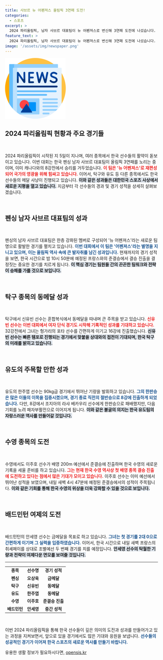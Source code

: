 ```yaml
---
title: 사브르 뉴 어펜져스 올림픽 3연패 도전!
categories:
  - 스포츠
excerpt: >
  2024 파리올림픽, 남자 사브르 대표팀이 뉴 어펜져스로 변신해 3연패 도전에 나섰습니다. 오상욱의 금메달과 팀원들의 끈끈한 팀워크가 기대를 모으고, 신유빈은 탁구 단식에서 또 다른 기록을 향해 나섭니다.
feature_text: >
  2024 파리올림픽, 남자 사브르 대표팀이 뉴 어펜져스로 변신해 3연패 도전에 나섰습니다. 오상욱의 금메달과 팀원들의 끈끈한 팀워크가 기대를 모으고, 신유빈은 탁구 단식에서 또 다른 기록을 향해 나섭니다.
image: '/assets/img/newspaper.png'
---
```


<p><img src="/assets/img/newspaper.png" alt="kimp 속보" /></p>

<h2 data-ke-size="size26">2024 파리올림픽 현황과 주요 경기들</h2>

<p data-ke-size="size16">&nbsp;</p>

<p data-ke-size="size16">2024 파리올림픽이 시작된 지 5일이 지나며, 여러 종목에서 한국 선수들의 활약이 돋보이고 있습니다. 이번 대회는 한국 펜싱 남자 사브르 대표팀이 올림픽 3연패를 노리는 중이며, 이미 캐나다와의 8강전에서 승리를 거두었습니다. <b><span style="color: #ee2323;">이 팀은 '뉴 어펜져스'로 재편성되어 국가의 영광을 위해 힘싸고 있습니다.</span></b> 이어서, 탁구와 유도 등 다른 종목에서도 한국 선수들의 메달 사냥이 진행되고 있습니다. <b><span style="background-color: #21538527;">이와 같은 성과들은 대한민국 스포츠 사상에서 새로운 지평을 열고 있습니다.</span></b> 지금부터 각 선수들의 경과 및 경기 성적을 상세히 살펴보겠습니다.</p>

<p data-ke-size="size16">&nbsp;</p>

<h2 data-ke-size="size26">펜싱 남자 사브르 대표팀의 성과</h2>

<p data-ke-size="size16">&nbsp;</p>

<p data-ke-size="size16">펜싱의 남자 사브르 대표팀은 한층 강화된 멤버로 구성되어 '뉴 어펜져스'라는 새로운 팀명으로 활발한 경기를 펼치고 있습니다. <b><span style="color: #1a5490;">이번 대회에서 이 팀은 '어펜져스'라는 별명을 지니고 있으며, 이는 올림픽 역사 속에 큰 발자취를 남긴 성과입니다.</span></b> 현재까지의 경기 성적을 보면, 한국 시간으로 밤 10시 50분에 예정된 프랑스와의 준결승에서 결승 진출을 결정짓는 중요한 경기를 치르게 됩니다. <b><span style="background-color: #21538527;">이 핵심 경기는 팀원들 간의 끈끈한 팀워크와 전략이 승패를 가를 것으로 보입니다.</span></b></p>

<p data-ke-size="size16">&nbsp;</p>

<h2 data-ke-size="size26">탁구 종목의 동메달 성과</h2>

<p data-ke-size="size16">&nbsp;</p>

<p data-ke-size="size16">탁구에서 신유빈 선수는 혼합복식에서 동메달을 따내며 큰 주목을 받고 있습니다. <b><span style="color: #ee2323;">신유빈 선수는 이번 대회에서 여자 단식 경기도 시작해 기록적인 성과를 기대하고 있습니다.</span></b> 32강전에서 그녀는 헝가리의 포타 선수를 간편하게 이기고 16강에 진출했습니다. <b><span style="background-color: #21538527;">신유빈 선수는 빠른 템포로 진행되는 경기에서 맞붙을 상대와의 접전이 기대되며, 한국 탁구의 미래를 밝히고 있습니다.</span></b></p>

<p data-ke-size="size16">&nbsp;</p>

<h2 data-ke-size="size26">유도의 주목할 만한 성과</h2>

<p data-ke-size="size16">&nbsp;</p>

<p data-ke-size="size16">유도의 한주엽 선수는 90kg급 경기에서 뛰어난 기량을 발휘하고 있습니다. <b><span style="color: #1a5490;">그의 한판승은 많은 이들의 이목을 집중시켰으며, 경기 종료 직전의 절반승으로 8강에 진출하게 되었습니다.</span></b> 다만, 8강에서 조지아의 라샤 베카우리 선수에게 한판승으로 패배했지만, 다음 기회를 노려 패자부활전으로 이어지게 됩니다. <b><span style="background-color: #21538527;">이와 같은 불굴의 의지는 한국 유도팀의 자랑스러운 역사를 만들어갈 것입니다.</span></b></p>

<p data-ke-size="size16">&nbsp;</p>

<h2 data-ke-size="size26">수영 종목의 도전</h2>

<p data-ke-size="size16">&nbsp;</p>

<p data-ke-size="size16">수영에서도 이주호 선수가 배영 200m 예선에서 준결승에 진출하며 한국 수영의 새로운 기록을 세울 준비를 하고 있습니다. <b><span style="color: #ee2323;">그는 현재 한국 수영 역사상 첫 배영 종목 결승 진출에 도전하고 있다는 점에서 많은 기대가 모이고 있습니다.</span></b> 이주호 선수는 이미 예선에서 뛰어난 성적을 보였으며, 내일 새벽 4시 47분에 예정된 준결승에서의 성적이 주목됩니다. <b><span style="background-color: #21538527;">이와 같은 기회를 통해 한국 수영의 위상을 더욱 강화할 수 있을 것으로 보입니다.</span></b></p>

<p data-ke-size="size16">&nbsp;</p>

<h2 data-ke-size="size26">배드민턴 여제의 도전</h2>

<p data-ke-size="size16">&nbsp;</p>

<p data-ke-size="size16">배드민턴의 안세영 선수는 금메달을 목표로 하고 있습니다. <b><span style="color: #1a5490;">그녀는 첫 경기를 2대 0으로 간편하게 이기며 그 실력을 입증하였습니다.</span></b> 이어서, 한국 시간으로 내일 새벽 프랑스의 취셰페이를 상대로 조별예선 두 번째 경기를 치를 예정입니다. <b><span style="background-color: #21538527;">안세영 선수의 탁월한 기량과 전략이 여제다운 면모를 보여줄 것입니다.</span></b></p>

<hr />

<table style="width: 100%; border-collapse: collapse;">
  <tbody>
    <tr>
      <td style="text-align: center; height: 17px;"><b>종목</b></td>
      <td style="text-align: center; height: 17px;"><b>선수명</b></td>
      <td style="text-align: center; height: 17px;"><b>경기 성적</b></td>
    </tr>
    <tr>
      <td style="text-align: center; height: 17px;"><b>펜싱</b></td>
      <td style="text-align: center; height: 17px;"><b>오상욱</b></td>
      <td style="text-align: center; height: 17px;"><b>금메달</b></td>
    </tr>
    <tr>
      <td style="text-align: center; height: 17px;"><b>탁구</b></td>
      <td style="text-align: center; height: 17px;"><b>신유빈</b></td>
      <td style="text-align: center; height: 17px;"><b>동메달</b></td>
    </tr>
    <tr>
      <td style="text-align: center; height: 17px;"><b>유도</b></td>
      <td style="text-align: center; height: 17px;"><b>한주엽</b></td>
      <td style="text-align: center; height: 17px;"><b>동메달</b></td>
    </tr>
    <tr>
      <td style="text-align: center; height: 17px;"><b>수영</b></td>
      <td style="text-align: center; height: 17px;"><b>이주호</b></td>
      <td style="text-align: center; height: 17px;"><b>준결승 진출</b></td>
    </tr>
    <tr>
      <td style="text-align: center; height: 17px;"><b>배드민턴</b></td>
      <td style="text-align: center; height: 17px;"><b>안세영</b></td>
      <td style="text-align: center; height: 17px;"><b>중간 성적</b></td>
    </tr>
  </tbody>
</table>

<p data-ke-size="size16">&nbsp;</p>

<p data-ke-size="size16">이번 2024 파리올림픽을 통해 한국 선수들이 깊은 의미의 도전과 성과를 만들어가고 있는 과정을 지켜보면서, 앞으로 있을 경기에서도 많은 기대와 응원을 보냅니다. <b><span style="color: #1a5490;">선수들의 성공적인 경기가 이어져 한국 스포츠의 새로운 역사를 만들기 바랍니다.</span></b></p>
유용한 생활 정보가 필요하시다면, <a href="https://opensis.kr" rel="dofollow">opensis.kr</a>


